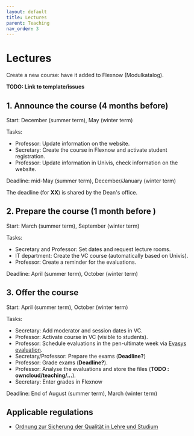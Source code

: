 ```yaml
---
layout: default
title: Lectures
parent: Teaching
nav_order: 3
---
```


# Lectures

Create a new course: have it added to Flexnow (Modulkatalog).

**TODO: Link to template/issues**

## 1. Announce the course (4 months before)
 
Start: December (summer term), May (winter term)

Tasks:

- Professor: Update information on the website.
- Secretary: Create the course in Flexnow and activate student registration.
- Professor: Update information in Univis, check information on the website.

Deadline: mid-May (summer term), December/January (winter term)

The deadline (for **XX**) is shared by the Dean's office.

## 2. Prepare the course (1 month before )

Start: March (summer term), September (winter term)

Tasks:

- Secretary and Professor: Set dates and request lecture rooms.
- IT department: Create the VC course (automatically based on Univis).
- Professor: Create a reminder for the evaluations.

Deadline: April (summer term), October (winter term)

## 3. Offer the course

Start: April (summer term), October (winter term)

Tasks:

- Secretary: Add moderator and session dates in VC.
- Professor: Activate course in VC (visible to students).
- Professor: Schedule evaluations in the pen-ultimate week via [Evasys evaluation](https://www.uni-bamberg.de/its/lehrevaluation/).
- Secretary/Professor: Prepare the exams (**Deadline?**)
- Professor: Grade exams (**Deadline?**).
- Professor: Analyse the evaluations and store the files (**TODO : owncloud/teaching/...**).
- Secretary: Enter grades in Flexnow

Deadline: End of August (summer term), March (winter term)

## Applicable regulations

- [Ordnung zur Sicherung der Qualität in Lehre und Studium](https://www.uni-bamberg.de/fileadmin/www.abt-studium/Rechtsvorschriften/1Organisation/Evaluation%20Lehre%20Studium/O-Sicherung-Qualitaet-Lehre-Studium-1.pdf)
